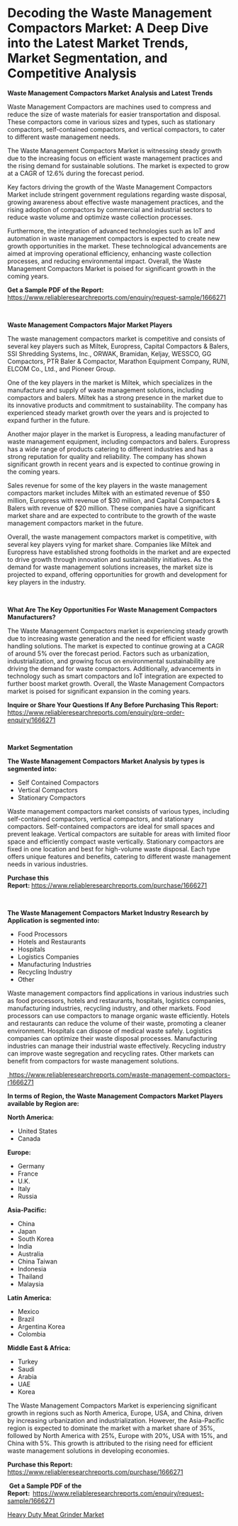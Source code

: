 <p><h1>Decoding the Waste Management Compactors Market: A Deep Dive into the Latest Market Trends, Market Segmentation, and Competitive Analysis</h1></p><p><strong>Waste Management Compactors Market Analysis and Latest Trends</strong></p>
<p><p>Waste Management Compactors are machines used to compress and reduce the size of waste materials for easier transportation and disposal. These compactors come in various sizes and types, such as stationary compactors, self-contained compactors, and vertical compactors, to cater to different waste management needs.</p><p>The Waste Management Compactors Market is witnessing steady growth due to the increasing focus on efficient waste management practices and the rising demand for sustainable solutions. The market is expected to grow at a CAGR of 12.6% during the forecast period.</p><p>Key factors driving the growth of the Waste Management Compactors Market include stringent government regulations regarding waste disposal, growing awareness about effective waste management practices, and the rising adoption of compactors by commercial and industrial sectors to reduce waste volume and optimize waste collection processes.</p><p>Furthermore, the integration of advanced technologies such as IoT and automation in waste management compactors is expected to create new growth opportunities in the market. These technological advancements are aimed at improving operational efficiency, enhancing waste collection processes, and reducing environmental impact. Overall, the Waste Management Compactors Market is poised for significant growth in the coming years.</p></p>
<p><strong>Get a Sample PDF of the Report:&nbsp;</strong> <a href="https://www.reliableresearchreports.com/enquiry/request-sample/1666271">https://www.reliableresearchreports.com/enquiry/request-sample/1666271</a></p>
<p>&nbsp;</p>
<p><strong>Waste Management Compactors Major Market Players</strong></p>
<p><p>The waste management compactors market is competitive and consists of several key players such as Miltek, Europress, Capital Compactors & Balers, SSI Shredding Systems, Inc., ORWAK, Bramidan, Keljay, WESSCO, GG Compactors, PTR Baler & Compactor, Marathon Equipment Company, RUNI, ELCOM Co., Ltd., and Pioneer Group.</p><p>One of the key players in the market is Miltek, which specializes in the manufacture and supply of waste management solutions, including compactors and balers. Miltek has a strong presence in the market due to its innovative products and commitment to sustainability. The company has experienced steady market growth over the years and is projected to expand further in the future.</p><p>Another major player in the market is Europress, a leading manufacturer of waste management equipment, including compactors and balers. Europress has a wide range of products catering to different industries and has a strong reputation for quality and reliability. The company has shown significant growth in recent years and is expected to continue growing in the coming years.</p><p>Sales revenue for some of the key players in the waste management compactors market includes Miltek with an estimated revenue of $50 million, Europress with revenue of $30 million, and Capital Compactors & Balers with revenue of $20 million. These companies have a significant market share and are expected to contribute to the growth of the waste management compactors market in the future.</p><p>Overall, the waste management compactors market is competitive, with several key players vying for market share. Companies like Miltek and Europress have established strong footholds in the market and are expected to drive growth through innovation and sustainability initiatives. As the demand for waste management solutions increases, the market size is projected to expand, offering opportunities for growth and development for key players in the industry.</p></p>
<p>&nbsp;</p>
<p><strong>What Are The Key Opportunities For Waste Management Compactors Manufacturers?</strong></p>
<p><p>The Waste Management Compactors market is experiencing steady growth due to increasing waste generation and the need for efficient waste handling solutions. The market is expected to continue growing at a CAGR of around 5% over the forecast period. Factors such as urbanization, industrialization, and growing focus on environmental sustainability are driving the demand for waste compactors. Additionally, advancements in technology such as smart compactors and IoT integration are expected to further boost market growth. Overall, the Waste Management Compactors market is poised for significant expansion in the coming years.</p></p>
<p><strong>Inquire or Share Your Questions If Any Before Purchasing This Report:</strong> <a href="https://www.reliableresearchreports.com/enquiry/pre-order-enquiry/1666271">https://www.reliableresearchreports.com/enquiry/pre-order-enquiry/1666271</a></p>
<p>&nbsp;</p>
<p><strong>Market Segmentation</strong></p>
<p><strong>The Waste Management Compactors Market Analysis by types is segmented into:</strong></p>
<p><ul><li>Self Contained Compactors</li><li>Vertical Compactors</li><li>Stationary Compactors</li></ul></p>
<p><p>Waste management compactors market consists of various types, including self-contained compactors, vertical compactors, and stationary compactors. Self-contained compactors are ideal for small spaces and prevent leakage. Vertical compactors are suitable for areas with limited floor space and efficiently compact waste vertically. Stationary compactors are fixed in one location and best for high-volume waste disposal. Each type offers unique features and benefits, catering to different waste management needs in various industries.</p></p>
<p><strong>Purchase this Report:&nbsp;</strong><a href="https://www.reliableresearchreports.com/purchase/1666271">https://www.reliableresearchreports.com/purchase/1666271</a></p>
<p>&nbsp;</p>
<p><strong>The Waste Management Compactors Market Industry Research by Application is segmented into:</strong></p>
<p><ul><li>Food Processors</li><li>Hotels and Restaurants</li><li>Hospitals</li><li>Logistics Companies</li><li>Manufacturing Industries</li><li>Recycling Industry</li><li>Other</li></ul></p>
<p><p>Waste management compactors find applications in various industries such as food processors, hotels and restaurants, hospitals, logistics companies, manufacturing industries, recycling industry, and other markets. Food processors can use compactors to manage organic waste efficiently. Hotels and restaurants can reduce the volume of their waste, promoting a cleaner environment. Hospitals can dispose of medical waste safely. Logistics companies can optimize their waste disposal processes. Manufacturing industries can manage their industrial waste effectively. Recycling industry can improve waste segregation and recycling rates. Other markets can benefit from compactors for waste management solutions.</p></p>
<p><a href="https://www.reliableresearchreports.com/waste-management-compactors-r1666271">&nbsp;https://www.reliableresearchreports.com/waste-management-compactors-r1666271</a></p>
<p><strong>In terms of Region, the Waste Management Compactors Market Players available by Region are:</strong></p>
<p>
    <p> <strong> North America: </strong>
        <ul>
            <li>United States</li>
            <li>Canada</li>
        </ul>
        </p> 
    <p> <strong> Europe: </strong>
        <ul>
            <li>Germany</li>
            <li>France</li>
            <li>U.K.</li>
            <li>Italy</li>
            <li>Russia</li>
        </ul>
        </p> 
    <p> <strong> Asia-Pacific: </strong>
        <ul>
            <li>China</li>
            <li>Japan</li>
            <li>South Korea</li>
            <li>India</li>
            <li>Australia</li>
            <li>China Taiwan</li>
            <li>Indonesia</li>
            <li>Thailand</li>
            <li>Malaysia</li>
        </ul>
        </p> 
    <p> <strong> Latin America: </strong>
        <ul>
            <li>Mexico</li>
            <li>Brazil</li>
            <li>Argentina Korea</li>
            <li>Colombia</li>
        </ul>
        </p> 
    <p> <strong> Middle East & Africa: </strong>
        <ul>
            <li>Turkey</li>
            <li>Saudi</li>
            <li>Arabia</li>
            <li>UAE</li>
            <li>Korea</li>
        </ul>
    </p>
    </p>
<p><p>The Waste Management Compactors Market is experiencing significant growth in regions such as North America, Europe, USA, and China, driven by increasing urbanization and industrialization. However, the Asia-Pacific region is expected to dominate the market with a market share of 35%, followed by North America with 25%, Europe with 20%, USA with 15%, and China with 5%. This growth is attributed to the rising need for efficient waste management solutions in developing economies.</p></p>
<p><strong>Purchase this Report: </strong><a href="https://www.reliableresearchreports.com/purchase/1666271">https://www.reliableresearchreports.com/purchase/1666271</a></p>
<p>&nbsp;<strong>Get a Sample PDF of the Report:&nbsp;&nbsp;</strong><a href="https://www.reliableresearchreports.com/enquiry/request-sample/1666271">https://www.reliableresearchreports.com/enquiry/request-sample/1666271</a></p>
<p><strong></strong></p>
<p><p><a href="https://github.com/LibbySpencer2018/Market-Research-Report-List-1/blob/main/heavy-duty-meat-grinder-market.md">Heavy Duty Meat Grinder Market</a></p></p>